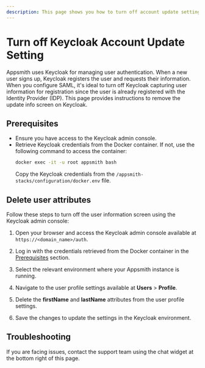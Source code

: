```yaml
---
description: This page shows you how to turn off account update setting in Keycloak.
---
```


# Turn off Keycloak Account Update Setting

Appsmith uses Keycloak for managing user authentication. When a new user signs up, Keycloak registers the user and requests their information. When you configure SAML, it's ideal to turn off Keycloak capturing user information for registration since the user is already registered with the Identity Provider (IDP). This page provides instructions to remove the update info screen on Keycloak.

## Prerequisites
* Ensure you have access to the Keycloak admin console.
* Retrieve Keycloak credentials from the Docker container. If not, use the following command to access the container:
    ```sh
    docker exec -it -u root appsmith bash
    ```
    Copy the Keycloak credentials from the `/appsmith-stacks/configuration/docker.env` file.

## Delete user attributes

Follow these steps to turn off the user information screen using the Keycloak admin console:

1. Open your browser and access the Keycloak admin console available at `https://<domain_name>/auth`.
2. Log in with the credentials retrieved from the Docker container in the [Prerequisites](#prerequisites) section.
3. Select the relevant environment where your Appsmith instance is running.
4. Navigate to the user profile settings available at **Users** > **Profile**.
5. Delete the **firstName** and **lastName** attributes from the user profile settings.

    <ZoomImage src="/img/remove-keycloak-user-info-screen-for-saml.png" alt="User Information Screen" caption="Keycloak - User Information Screen" />

7. Save the changes to update the settings in the Keycloak environment.

## Troubleshooting

If you are facing issues, contact the support team using the chat widget at the bottom right of this page.
